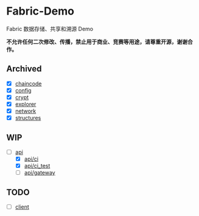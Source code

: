 # Fabric-Demo

Fabric 数据存储、共享和溯源 Demo

**不允许任何二次修改、传播，禁止用于商业、竞赛等用途，请尊重开源，谢谢合作。**

## Archived
- [x] [chaincode](./chaincode)
- [x] [config](./config)
- [x] [crypt](./crypt)
- [x] [explorer](./explorer)
- [x] [network](./network)
- [x] [structures](./structures)

## WIP

- [ ] [api](./api)
  - [x] [api/ci](./api/ci) 
  - [x] [api/ci_test](./api/ci_test) 
  - [ ] [api/gateway](./api/gateway)

## TODO

- [ ] [client](./client)
